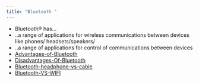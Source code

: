 ```yaml
---
title: "Bluetooth "
--- 
```

- Bluetooth® has...
- ..a range of applications for wireless communications between devices like phones/ headsets/speakers/
- ..a range of applications for control of communications between devices
- [Advantages-of-Bluetooth](Others/Advantages-of-Bluetooth.md)
- [Disadvantages-Of-Bluetooth](Others/Disadvantages-Of-Bluetooth.md)
- [Bluetooth-headphone-vs-cable](Others/Bluetooth-headphone-vs-cable.md)
- [Bluetooth-VS-WIFI](Others/Bluetooth-VS-WIFI.md)